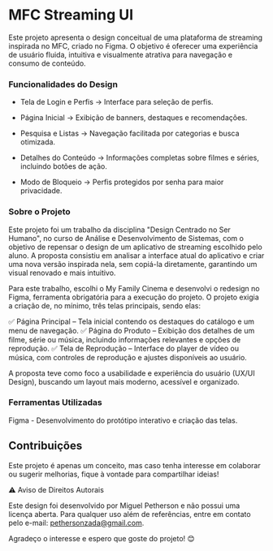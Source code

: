 # MFC Streaming UI

Este projeto apresenta o design conceitual de uma plataforma de streaming inspirada no MFC, criado no Figma. O objetivo é oferecer uma experiência de usuário fluida, intuitiva e visualmente atrativa para navegação e consumo de conteúdo.

### Funcionalidades do Design

- Tela de Login e Perfis → Interface para seleção de perfis.

- Página Inicial → Exibição de banners, destaques e recomendações.

- Pesquisa e Listas → Navegação facilitada por categorias e busca otimizada.

- Detalhes do Conteúdo → Informações completas sobre filmes e séries, incluindo botões de ação.

- Modo de Bloqueio → Perfis protegidos por senha para maior privacidade.

### Sobre o Projeto

Este projeto foi um trabalho da disciplina "Design Centrado no Ser Humano", no curso de Análise e Desenvolvimento de Sistemas, com o objetivo de repensar o design de um aplicativo de streaming escolhido pelo aluno. A proposta consistiu em analisar a interface atual do aplicativo e criar uma nova versão inspirada nela, sem copiá-la diretamente, garantindo um visual renovado e mais intuitivo.

Para este trabalho, escolhi o My Family Cinema e desenvolvi o redesign no Figma, ferramenta obrigatória para a execução do projeto. O projeto exigia a criação de, no mínimo, três telas principais, sendo elas:

✅ Página Principal – Tela inicial contendo os destaques do catálogo e um menu de navegação.
✅ Página do Produto – Exibição dos detalhes de um filme, série ou música, incluindo informações relevantes e opções de reprodução.
✅ Tela de Reprodução – Interface do player de vídeo ou música, com controles de reprodução e ajustes disponíveis ao usuário.

A proposta teve como foco a usabilidade e experiência do usuário (UX/UI Design), buscando um layout mais moderno, acessível e organizado. 

### Ferramentas Utilizadas

Figma - Desenvolvimento do protótipo interativo e criação das telas.

## Contribuições

Este projeto é apenas um conceito, mas caso tenha interesse em colaborar ou sugerir melhorias, fique à vontade para compartilhar ideias!

⚠️ Aviso de Direitos Autorais

Este design foi desenvolvido por Miguel Petherson e não possui uma licença aberta. Para qualquer uso além de referências, entre em contato pelo e-mail: pethersonzada@gmail.com.

Agradeço o interesse e espero que goste do projeto! 😊

